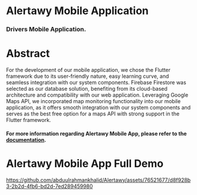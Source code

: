 # Alertawy Mobile Application
### Drivers Mobile Application.

# Abstract
For the development of our mobile application, we chose the Flutter framework due to its user-friendly nature, easy learning curve, and seamless integration with our system components. Firebase Firestore was selected as our database solution, benefiting from its cloud-based architecture and compatibility with our web application. Leveraging Google Maps API, we incorporated map monitoring functionality into our mobile application, as it offers smooth integration with our system components and serves as the best free option for a maps API with strong support in the Flutter framework.

#### For more information regarding Alertawy Mobile App, please refer to the [documentation]().

# Alertawy Mobile App Full Demo


https://github.com/abduulrahmankhalid/Alertawy/assets/76521677/d8f928b3-2b2d-4fb6-bd2d-7ed289459980

